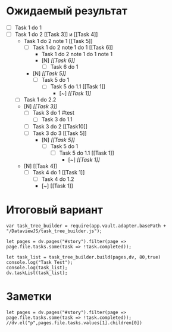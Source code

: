 # Ожидаемый результат
- [ ] Task 1 do 1
- [ ] Task 1 do 2 [[Task 3]] и [[Task 4]]
	- Task 1 do 2 note 1 [[Task 5]]
		- [ ] Task 1 do 2 note 1 do 1 [[Task 6]]
			- Task 1 do 2 note 1 do 1 note 1
			- [N] *[[Task 6]]*
				- [ ] Task 6 do 1
		- [N] *[[Task 5]]*
			- [ ] Task 5 do 1
				- [ ] Task 5 do 1.1 [[Task 1]]
					- [~] *[[Task 1]]* 
	- [ ] Task 1 do 2.2
	- [N] *[[Task 3]]*
		- [ ] Task 3 do 1 #test
			- [ ] Task 3 do 1.1
		- [ ] Task 3 do 2 [[Task10]]
		- [ ] Task 3 do 3 [[Task 5]]
			- [N] *[[Task 5]]*
				- [ ] Task 5 do 1
					- [ ] Task 5 do 1.1 [[Task 1]]
						- [~] *[[Task 1]]* 
	- [N] [[Task 4]]
		- [ ] Task 4 do 1 [[Task 1]]
			- [ ] Task 4 do 1.2
			- [~] [[Task 1]]

# Итоговый вариант
```dataviewjs
var task_tree_builder = require(app.vault.adapter.basePath + "/DataviewJS/task_tree_builder.js");

let pages = dv.pages("#story").filter(page => page.file.tasks.some(task => !task.completed));

let task_list = task_tree_builder.build(pages,dv, 80,true)
console.log("Task Test");
console.log(task_list);
dv.taskList(task_list);
```

# Заметки
```dataviewjs
let pages = dv.pages("#story").filter(page => page.file.tasks.some(task => !task.completed));
//dv.el("p",pages.file.tasks.values[1].children[0])
```

